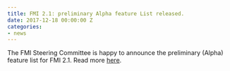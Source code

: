 ```yaml
---
title: FMI 2.1: preliminary Alpha feature List released.
date: 2017-12-18 00:00:00 Z
categories:
- news
---
```


The FMI Steering Committee is happy to announce the preliminary
(Alpha) feature list for FMI 2.1.
Read more [here](http://fmi-standard.org/downloads/).

